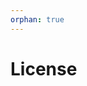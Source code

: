 ```yaml
---
orphan: true
---
```


# License

```{include} ../LICENSE

```
                                                             